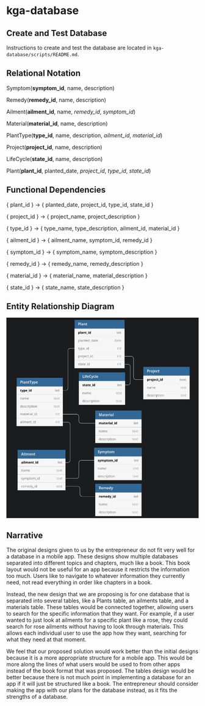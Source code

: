 # kga-database

## Create and Test Database

Instructions to create and test the database are located in `kga-database/scripts/README.md`.

## Relational Notation

Symptom(__symptom_id__, name, description)

Remedy(__remedy_id__, name, description)

Ailment(__ailment_id__, name, *remedy_id*, *symptom_id*)

Material(__material_id__, name, description)

PlantType(__type_id__, name, description, *ailment_id*, *material_id*)

Project(__project_id__, name, description)

LifeCycle(__state_id__, name, description)

Plant(__plant_id__, planted_date, *project_id*, *type_id*, *state_id*)

## Functional Dependencies

{ plant_id } -> { planted_date, project_id, type_id, state_id }

{ project_id } -> { project_name, project_description }

{ type_id } -> { type_name, type_description, ailment_id, material_id }

{ ailment_id } -> { ailment_name, symptom_id, remedy_id }

{ symptom_id } -> { symptom_name, symptom_description }

{ remedy_id } -> { remedy_name, remedy_description }

{ material_id } -> { material_name, material_description }

{ state_id } -> { state_name, state_description }

## Entity Relationship Diagram

![image](diagrams/erd.png)

## Narrative

The original designs given to us by the entrepreneur do not fit very well for a database in a mobile app. These designs
show multiple databases separated into different topics and chapters, much like a book. This book layout would not be
useful for an app because it restricts the information too much. Users like to navigate to whatever information they
currently need, not read everything in order like chapters in a book.

Instead, the new design that we are proposing is for one database that is separated into several tables, like a Plants
table, an ailments table, and a materials table. These tables would be connected together, allowing users to search for
the specific information that they want. For example, if a user wanted to just look at ailments for a specific plant
like a rose, they could search for rose ailments without having to look through materials. This allows each individual
user to use the app how they want, searching for what they need at that moment.

We feel that our proposed solution would work better than the initial designs because it is a more appropriate structure
for a mobile app. This would be more along the lines of what users would be used to from other apps instead of the book
format that was proposed. The tables design would be better because there is not much point in implementing a database
for an app if it will just be structured like a book. The entrepreneur should consider making the app with our plans for
the database instead, as it fits the strengths of a database.